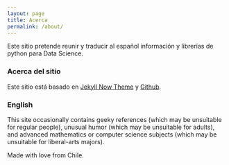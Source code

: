 ```yaml
---
layout: page
title: Acerca
permalink: /about/
---
```


Este sitio pretende reunir y traducir al español información y librerías de python para Data Science.

### Acerca del sitio

Este sitio está basado en [Jekyll Now Theme](https://github.com/barryclark/jekyll-now) y [Github](https://github.com).

### English

This site occasionally contains geeky references (which may be unsuitable for regular people), unusual humor (which may be unsuitable for adults), and advanced mathematics or computer science subjects (which may be unsuitable for liberal-arts majors).

Made with love from Chile.

